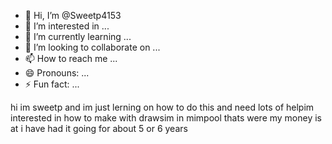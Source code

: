 - 👋 Hi, I’m @Sweetp4153
- 👀 I’m interested in ...
- 🌱 I’m currently learning ...
- 💞️ I’m looking to collaborate on ...
- 📫 How to reach me ...
- 😄 Pronouns: ...
- ⚡ Fun fact: ...

<!---
Sweetp4153/Sweetp4153 is a ✨ special ✨ repository because its `README.md` (this file) appears on your GitHub profile.
You can click the Preview link to take a look at your changes.
--->
hi im sweetp and im just lerning on how to do this and need lots of helpim  interested in  how to make with drawsim in mimpool  thats were my money is at i have had it going for about 5 or 6 years
